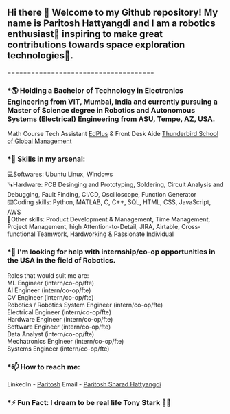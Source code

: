 ## Hi there 👋 Welcome to my Github repository! My name is Paritosh Hattyangdi and I am a robotics enthusiast🤖 inspiring to make great contributions towards space exploration technologies🚀. 
=====================================
### *🌎 Holding a Bachelor of Technology in Electronics Engineering from VIT, Mumbai, India and currently pursuing a Master of Science degree in Robotics and Autonomous Systems (Electrical) Engineering from ASU, Tempe, AZ, USA.
Math Course Tech Assistant [EdPlus](https://edplus.asu.edu/) & Front Desk Aide [Thunderbird School of Global Management](https://thunderbird.asu.edu/)

### *💪 Skills in my arsenal: <br>
 💻Softwares: Ubuntu Linux, Windows <br>
 🪚Hardware: PCB Desinging and Prototyping, Soldering, Circuit Analysis and Debugging, Fault Finding, CI/CD, Oscilloscope, Function Generator <br>
 ⌨️Coding skills: Python, MATLAB, C, C++, SQL, HTML, CSS, JavaScript, AWS <br>
 📝Other skills: Product Development & Management, Time Management, Project Management, high Attention-to-Detail, JIRA, Airtable, Cross-functional Teamwork, Hardworking & Passionate Individual <br>

### *🤔 I'm looking for help with internship/co-op opportunities in the USA in the field of Robotics.
Roles that would suit me are: <br>
ML Engineer (intern/co-op/fte) <br>
AI Engineer (intern/co-op/fte) <br>
CV Engineer (intern/co-op/fte) <br>
Robotics / Robotics System Engineer (intern/co-op/fte) <br>
Electrical Engineer (intern/co-op/fte) <br>
Hardware Engineer (intern/co-op/fte) <br>
Software Engineer (intern/co-op/fte) <br>
Data Analyst (intern/co-op/fte) <br>
Mechatronics Engineer (intern/co-op/fte) <br>
Systems Engineer (intern/co-op/fte) <br>

### *📫 How to reach me: 
LinkedIn - [Paritosh](https://www.linkedin.com/in/paritosh-hattyangdi-948453199/)
Email - [Paritosh Sharad Hattyangdi](mailto:psh.308@gmail.com)

### *⚡ Fun Fact: I dream to be real life Tony Stark 🦸‍♂


<!--
**Paritosh308/Paritosh308** is a ✨ _special_ ✨ repository because its `README.md` (this file) appears on your GitHub profile.

Here are some ideas to get you started:

- 🔭 I’m currently working on ...
- 🌱 I’m currently learning ...
- 👯 I’m looking to collaborate on ...
- 🤔 I’m looking for help with ...
- 💬 Ask me about ...
- 📫 How to reach me: ...
- 😄 Pronouns: ...
- ⚡ Fun fact: ...
-->
